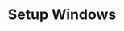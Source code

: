 ---
title: Setup Windows
redirect_from:
 - /learn/docs/advanced-setup/windows/
 - /learn/resources/advanced-setup/windows/
 - /documentation/setup/platforms/setup-windows/
redirect_to: https://lime.openfl.org/docs/advanced-setup/windows/
---